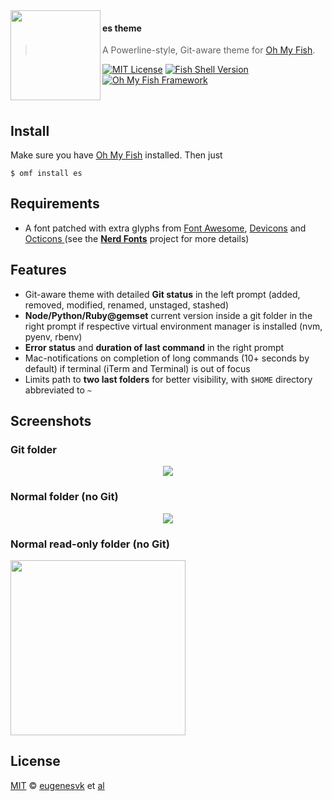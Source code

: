 <img src="https://cdn.rawgit.com/oh-my-fish/oh-my-fish/e4f1c2e0219a17e2c748b824004c8d0b38055c16/docs/logo.svg" align="left" width="144px" height="144px"/>

#### es theme
> A Powerline-style, Git-aware theme for [Oh My Fish][omf-link].

[![MIT License][license-badge]](/LICENSE)
[![Fish Shell Version][fish-version-badge]](https://fishshell.com)
[![Oh My Fish Framework][omf-badge]](https://www.github.com/oh-my-fish/oh-my-fish)

<br/>

## Install
Make sure you have [Oh My Fish][omf-link] installed. Then just
```fish
$ omf install es
```

## Requirements
* A font patched with extra glyphs from [Font Awesome][font-awesome], [Devicons][font-devicons] and [Octicons ][font-octicons] (see the [__Nerd Fonts__](https://github.com/ryanoasis/nerd-fonts) project for more details)

## Features

* Git-aware theme with detailed __Git status__ in the left prompt (added, removed, modified, renamed, unstaged, stashed)
* __Node/Python/Ruby@gemset__ current version inside a git folder in the right prompt if respective virtual environment manager is installed (nvm, pyenv, rbenv)
* __Error status__ and __duration of last command__ in the right prompt
* Mac-notifications on completion of long commands (10+&nbsp;seconds by default) if terminal (iTerm and Terminal) is out of focus
* Limits path to __two last folders__ for better visibility, with `$HOME` directory abbreviated to `~`

## Screenshots

### __Git folder__
<p align="center">
<img src="https://github.com/oh-my-fish/theme-es/blob/master/Fish%20Prompt%20Git-es.png?raw=true">
</p>

### __Normal folder (no Git)__
<p align="center">
<img src="https://github.com/oh-my-fish/theme-es/blob/master/Fish%20Prompt%20NoGit-es.png?raw=true">
</p>

### __Normal read-only folder (no Git)__
<p align="left">
<img src="https://github.com/oh-my-fish/theme-es/blob/master/Fish%20Prompt%20NoGit%20Read-only-es.png?raw=true" width="280">
</p>

## License

[MIT][mit] © [eugenesvk][author] et [al][contributors]

[mit]:               	https://opensource.org/licenses/MIT
[author]:            	https://github.com/eugenesvk
[contributors]:      	https://github.com/oh-my-fish/theme-es/graphs/contributors
[omf-link]:          	https://www.github.com/oh-my-fish/oh-my-fish
[license-badge]:     	https://img.shields.io/badge/license-MIT-007EC7.svg?style=flat-square
[fish-version-badge]:	https://img.shields.io/badge/fish-v3.0.0-007EC7.svg?style=flat-square
[omf-badge]:         	https://img.shields.io/badge/Oh%20My%20Fish-Framework-007EC7.svg?style=flat-square

[font-awesome]:                          	https://github.com/FortAwesome/Font-Awesome
[font-devicons]:                         	https://vorillaz.github.io/devicons/
[font-octicons]:                         	https://github.com/primer/octicons
[font-material-design-icons]:            	https://github.com/Templarian/MaterialDesign
[font-weather]:                          	https://github.com/erikflowers/weather-icons
[font-ryanoasis-powerline-extra-symbols]:	https://github.com/ryanoasis/powerline-extra-symbols
